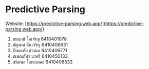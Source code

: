 # Predictive Parsing

Website: [https://predictive-parsing.web.app/](https://predictive-parsing.web.app/)

1. ธนฤกษ์ โอเจริญ 6410401078
2. ธัญมาศ ฉันเจริญ 6410406631
3. ปัณณทัต ด้วงแค 6410406771
4. ณพณภัทร นรศรี 6410450133
5. ชนิตพล โลหะมงคล 6410406533
